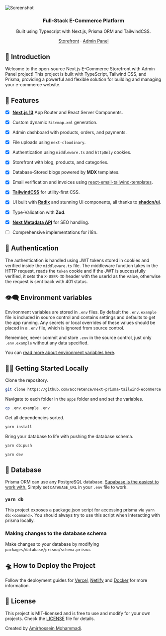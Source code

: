 ![Screenshot](https://github.com/Accretence/next-prisma-tailwind-ecommerce/assets/45223699/00444538-a496-4f90-814f-7e57a580ad17)

<div align="center"><h3>Full-Stack E-Commerce Platform</h3><p>Built using Typescript with Next.js, Prisma ORM and TailwindCSS.</p></div>
<div align="center">
<a href="https://store.accretence.com">Storefront</a> 
<span> · </span>
<a href="https://admin.accretence.com">Admin Panel</a>
</div>

## 👋 Introduction

Welcome to the open-source Next.js E-Commerce Storefront with Admin Panel project! This project is built with TypeScript, Tailwind CSS, and Prisma, providing a powerful and flexible solution for building and managing your e-commerce website.

## 🥂 Features

- [x] [**Next.js 13**](https://nextjs.org) App Router and React Server Components.
- [x] Custom dynamic `Sitemap.xml` generation.
- [x] Admin dashboard with products, orders, and payments.
- [x] File uploads using `next-cloudinary`.
- [x] Authentication using `middleware.ts` and `httpOnly` cookies.
- [x] Storefront with blog, products, and categories.
- [x] Database-Stored blogs powered by **MDX** templates.
- [x] Email verification and invoices using [react-email-tailwind-templates](https://github.com/accretence/react-email-tailwind-templates).
- [x] [**TailwindCSS**](https://tailwindcss.com/) for utility-first CSS.
- [x] UI built with [**Radix**](https://www.radix-ui.com/) and stunning UI components, all thanks to [**shadcn/ui**](https://ui.shadcn.com/).
- [x] Type-Validation with **Zod**.
- [x] [**Next Metadata API**](https://nextjs.org/docs/api-reference/metadata) for SEO handling.
- [ ] Comprehensive implementations for i18n.


## 🔐 Authentication

The authentication is handled using JWT tokens stored in cookies and verified inside the `middleware.ts` file. The middleware function takes in the HTTP request, reads the `token` cookie and if the JWT is successfully verified, it sets the `X-USER-ID` header with the userId as the value, otherwise the request is sent back with 401 status.

## 👁‍🗨 Environment variables

Environment variables are stored in `.env` files. By default the `.env.example` file is included in source control and contains
settings and defaults to get the app running. Any secrets or local overrides of these values should be placed in a
`.env` file, which is ignored from source control.

Remember, never commit and store `.env` in the source control, just only `.env.example` without any data specified.

You can [read more about environment variables here](https://nextjs.org/docs/basic-features/environment-variables).

## 🏃‍♂️ Getting Started Locally

Clone the repository.

```bash
git clone https://github.com/accretence/next-prisma-tailwind-ecommerce
```

Navigate to each folder in the `apps` folder and and set the variables.

```sh
cp .env.example .env
```

Get all dependencies sorted.

```sh
yarn install
```

Bring your database to life with pushing the database schema.

```bash
yarn db:push
```

```sh
yarn dev
```

## 🔑 Database

Prisma ORM can use any PostgreSQL database. [Supabase is the easiest to work with.](https://www.prisma.io/docs/guides/database/supabase) Simply set `DATABASE_URL` in your `.env` file to work.

### `yarn db`

This project exposes a package.json script for accessing prisma via `yarn db:<command>`. You should always try to use this script when interacting with prisma locally.

### Making changes to the database schema

Make changes to your database by modifying `packages/database/prisma/schema.prisma`.


## 🛸 How to Deploy the Project

Follow the deployment guides for [Vercel](https://create.t3.gg/en/deployment/vercel), [Netlify](https://create.t3.gg/en/deployment/netlify) and [Docker](https://create.t3.gg/en/deployment/docker) for more information.

## 📄 License

This project is MIT-licensed and is free to use and modify for your own projects. Check the [LICENSE](./LICENSE) file for details.

Created by [Amirhossein Mohammadi](https://github.com/accretence).